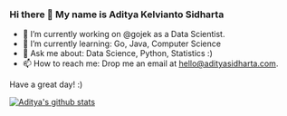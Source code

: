 ### Hi there 👋 My name is Aditya Kelvianto Sidharta

- 🔭 I’m currently working on @gojek as a Data Scientist.
- 🌱 I’m currently learning: Go, Java, Computer Science
- 💬 Ask me about: Data Science, Python, Statistics :)
- 📫 How to reach me: Drop me an email at hello@adityasidharta.com. 

Have a great day! :)

[![Aditya's github stats](https://github-readme-stats.vercel.app/api?username=AdityaSidharta)](https://github.com/AdityaSidharta/github-readme-stats)

